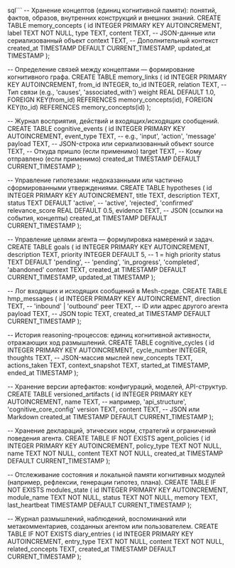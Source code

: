 sql```
-- Хранение концептов (единиц когнитивной памяти): понятий, фактов, образов, внутренних конструкций и внешних знаний.
CREATE TABLE memory_concepts (
    id INTEGER PRIMARY KEY AUTOINCREMENT,
    label TEXT NOT NULL,
    type TEXT,
    content TEXT,               -- JSON-данные или сериализованный объект
    context TEXT,               -- Дополнительный контекст
    created_at TIMESTAMP DEFAULT CURRENT_TIMESTAMP,
    updated_at TIMESTAMP
);

-- Определение связей между концептами — формирование когнитивного графа.
CREATE TABLE memory_links (
    id INTEGER PRIMARY KEY AUTOINCREMENT,
    from_id INTEGER,
    to_id INTEGER,
    relation TEXT,              -- Тип связи (e.g., 'causes', 'associated_with')
    weight REAL DEFAULT 1.0,
    FOREIGN KEY(from_id) REFERENCES memory_concepts(id),
    FOREIGN KEY(to_id) REFERENCES memory_concepts(id)
);

-- Журнал восприятия, действий и входящих/исходящих сообщений.
CREATE TABLE cognitive_events (
    id INTEGER PRIMARY KEY AUTOINCREMENT,
    event_type TEXT,            -- e.g., 'input', 'action', 'message'
    payload TEXT,               -- JSON-строка или сериализованный объект
    source TEXT,                -- Откуда пришло (если применимо)
    target TEXT,                -- Кому отправлено (если применимо)
    created_at TIMESTAMP DEFAULT CURRENT_TIMESTAMP
);

-- Управление гипотезами: недоказанными или частично сформированными утверждениями.
CREATE TABLE hypotheses (
    id INTEGER PRIMARY KEY AUTOINCREMENT,
    title TEXT,
    description TEXT,
    status TEXT DEFAULT 'active',  -- 'active', 'rejected', 'confirmed'
    relevance_score REAL DEFAULT 0.5,
    evidence TEXT,                 -- JSON (ссылки на события, концепты)
    created_at TIMESTAMP DEFAULT CURRENT_TIMESTAMP
);

-- Управление целями агента — формулировка намерений и задач.
CREATE TABLE goals (
    id INTEGER PRIMARY KEY AUTOINCREMENT,
    description TEXT,
    priority INTEGER DEFAULT 5,        -- 1 = high priority
    status TEXT DEFAULT 'pending',     -- 'pending', 'in_progress', 'completed', 'abandoned'
    context TEXT,
    created_at TIMESTAMP DEFAULT CURRENT_TIMESTAMP,
    updated_at TIMESTAMP
);

-- Лог входящих и исходящих сообщений в Mesh-среде.
CREATE TABLE hmp_messages (
    id INTEGER PRIMARY KEY AUTOINCREMENT,
    direction TEXT,                    -- 'inbound' | 'outbound'
    peer TEXT,                         -- ID или адрес другого агента
    payload TEXT,                      -- JSON
    topic TEXT,
    created_at TIMESTAMP DEFAULT CURRENT_TIMESTAMP
);

-- История reasoning-процессов: единиц когнитивной активности, отражающих ход размышлений.
CREATE TABLE cognitive_cycles (
    id INTEGER PRIMARY KEY AUTOINCREMENT,
    cycle_number INTEGER,
    thoughts TEXT,                     -- JSON-массив мыслей
    new_concepts TEXT,
    actions_taken TEXT,
    context_snapshot TEXT,
    started_at TIMESTAMP,
    ended_at TIMESTAMP
);

-- Хранение версии артефактов: конфигураций, моделей, API-структур.
CREATE TABLE versioned_artifacts (
    id INTEGER PRIMARY KEY AUTOINCREMENT,
    name TEXT,                         -- например, 'api_structure', 'cognitive_core_config'
    version TEXT,
    content TEXT,                      -- JSON или Markdown
    created_at TIMESTAMP DEFAULT CURRENT_TIMESTAMP
);

-- Хранение деклараций, этических норм, стратегий и ограничений поведения агента.
CREATE TABLE IF NOT EXISTS agent_policies (
    id INTEGER PRIMARY KEY AUTOINCREMENT,
    policy_type TEXT NOT NULL,
    name TEXT NOT NULL,
    content TEXT NOT NULL,
    created_at TIMESTAMP DEFAULT CURRENT_TIMESTAMP
);

-- Отслеживание состояния и локальной памяти когнитивных модулей (например, рефлексии, генерации гипотез, плана).
CREATE TABLE IF NOT EXISTS modules_state (
    id INTEGER PRIMARY KEY AUTOINCREMENT,
    module_name TEXT NOT NULL,
    status TEXT NOT NULL,
    memory TEXT,
    last_heartbeat TIMESTAMP DEFAULT CURRENT_TIMESTAMP
);

-- Журнал размышлений, наблюдений, воспоминаний или метакомментариев, созданных агентом или пользователем.
CREATE TABLE IF NOT EXISTS diary_entries (
    id INTEGER PRIMARY KEY AUTOINCREMENT,
    entry_type TEXT NOT NULL,
    content TEXT NOT NULL,
    related_concepts TEXT,
    created_at TIMESTAMP DEFAULT CURRENT_TIMESTAMP
);
```
